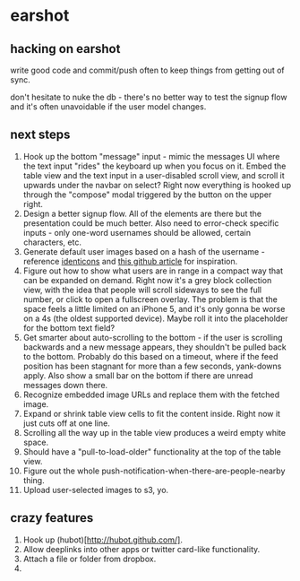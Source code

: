earshot
=======

hacking on earshot
---

write good code and commit/push often to keep things from getting out of sync.

don't hesitate to nuke the db - there's no better way to test the signup flow and it's often unavoidable if the user model changes.

next steps
---

1. Hook up the bottom "message" input - mimic the messages UI where the text input "rides" the keyboard up when you focus on it. Embed the table view and the text input in a user-disabled scroll view, and scroll it upwards under the navbar on select? Right now everything is hooked up through the "compose" modal triggered by the button on the upper right.
2. Design a better signup flow. All of the elements are there but the presentation could be much better. Also need to error-check specific inputs - only one-word usernames should be allowed, certain characters, etc.
3. Generate default user images based on a hash of the username - reference [identicons](http://en.wikipedia.org/wiki/Identicon) and [this github article](https://github.com/blog/1586-identicons) for inspiration.
4. Figure out how to show what users are in range in a compact way that can be expanded on demand. Right now it's a grey block collection view, with the idea that people will scroll sideways to see the full number, or click to open a fullscreen overlay. The problem is that the space feels a little limited on an iPhone 5, and it's only gonna be worse on a 4s (the oldest supported device). Maybe roll it into the placeholder for the bottom text field?
5. Get smarter about auto-scrolling to the bottom - if the user is scrolling backwards and a new message appears, they shouldn't be pulled back to the bottom. Probably do this based on a timeout, where if the feed position has been stagnant for more than a few seconds, yank-downs apply. Also show a small bar on the bottom if there are unread messages down there.
6. Recognize embedded image URLs and replace them with the fetched image.
7. Expand or shrink table view cells to fit the content inside. Right now it just cuts off at one line.
8. Scrolling all the way up in the table view produces a weird empty white space.
9. Should have a "pull-to-load-older" functionality at the top of the table view.
10. Figure out the whole push-notification-when-there-are-people-nearby thing.
11. Upload user-selected images to s3, yo.

crazy features
---
1. Hook up (hubot)[http://hubot.github.com/].
2. Allow deeplinks into other apps or twitter card-like functionality.
3. Attach a file or folder from dropbox.
4. 
